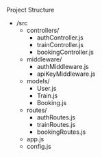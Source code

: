 Project Structure

- /src
  - controllers/
    - authController.js
    - trainController.js
    - bookingController.js
  - middleware/
    - authMiddleware.js
    - apiKeyMiddleware.js
  - models/
    - User.js
    - Train.js
    - Booking.js
  - routes/
    - authRoutes.js
    - trainRoutes.js
    - bookingRoutes.js
  - app.js
  - config.js
